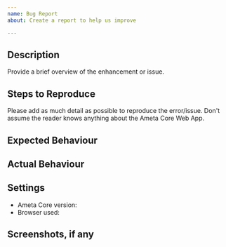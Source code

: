 ```yaml
---
name: Bug Report
about: Create a report to help us improve

---
```


## Description
Provide a brief overview of the enhancement or issue.

## Steps to Reproduce
Please add as much detail as possible to reproduce the error/issue.
Don't assume the reader knows anything about the Ameta Core Web App.

## Expected Behaviour

## Actual Behaviour

## Settings
- Ameta Core version: 
- Browser used: 

## Screenshots, if any
